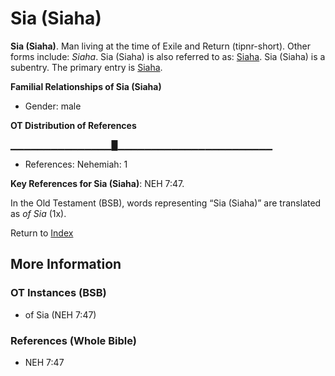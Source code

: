 # Sia (Siaha)
**Sia (Siaha)**. 
Man living at the time of Exile and Return (tipnr-short). 
Other forms include: 
*Siaha*. 
Sia (Siaha) is also referred to as: 
[Siaha](Siaha.md). 
Sia (Siaha) is a subentry. The primary entry is 
[Siaha](Siaha.md). 




**Familial Relationships of Sia (Siaha)**


* Gender: male


**OT Distribution of References**

▁▁▁▁▁▁▁▁▁▁▁▁▁▁▁█▁▁▁▁▁▁▁▁▁▁▁▁▁▁▁▁▁▁▁▁▁▁▁
* References: Nehemiah: 1



**Key References for Sia (Siaha)**: 
NEH 7:47. 


In the Old Testament (BSB), words representing “Sia (Siaha)” are translated as 
*of Sia* (1x). 




Return to [Index](00-Index.md)

## More Information

### OT Instances (BSB)

* of Sia (NEH 7:47)



### References (Whole Bible)

* NEH 7:47



